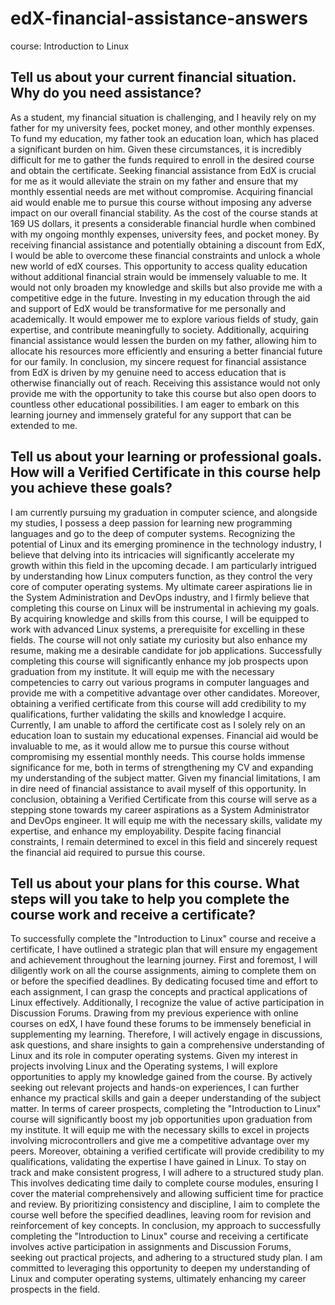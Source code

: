 # edX-financial-assistance-answers
course: Introduction to Linux

## Tell us about your current financial situation. Why do you need assistance? 
As a student, my financial situation is challenging, and I heavily rely on my father for my university fees, pocket money, and other monthly expenses. To fund my education, my father took an education loan, which has placed a significant burden on him. Given these circumstances, it is incredibly difficult for me to gather the funds required to enroll in the desired course and obtain the certificate. Seeking financial assistance from EdX is crucial for me as it would alleviate the strain on my father and ensure that my monthly essential needs are met without compromise. Acquiring financial aid would enable me to pursue this course without imposing any adverse impact on our overall financial stability. As the cost of the course stands at 169 US dollars, it presents a considerable financial hurdle when combined with my ongoing monthly expenses, university fees, and pocket money. By receiving financial assistance and potentially obtaining a discount from EdX, I would be able to overcome these financial constraints and unlock a whole new world of edX courses. This opportunity to access quality education without additional financial strain would be immensely valuable to me. It would not only broaden my knowledge and skills but also provide me with a competitive edge in the future. Investing in my education through the aid and support of EdX would be transformative for me personally and academically. It would empower me to explore various fields of study, gain expertise, and contribute meaningfully to society. Additionally, acquiring financial assistance would lessen the burden on my father, allowing him to allocate his resources more efficiently and ensuring a better financial future for our family. In conclusion, my sincere request for financial assistance from EdX is driven by my genuine need to access education that is otherwise financially out of reach. Receiving this assistance would not only provide me with the opportunity to take this course but also open doors to countless other educational possibilities. I am eager to embark on this learning journey and immensely grateful for any support that can be extended to me.

## Tell us about your learning or professional goals. How will a Verified Certificate in this course help you achieve these goals?
I am currently pursuing my graduation in computer science, and alongside my studies, I possess a deep passion for learning new programming languages and go to the deep of computer systems. Recognizing the potential of Linux and its emerging prominence in the technology industry, I believe that delving into its intricacies will significantly accelerate my growth within this field in the upcoming decade. I am particularly intrigued by understanding how Linux computers function, as they control the very core of computer operating systems. My ultimate career aspirations lie in the System Administration and DevOps industry, and I firmly believe that completing this course on Linux will be instrumental in achieving my goals. By acquiring knowledge and skills from this course, I will be equipped to work with advanced Linux systems, a prerequisite for excelling in these fields. The course will not only satiate my curiosity but also enhance my resume, making me a desirable candidate for job applications. Successfully completing this course will significantly enhance my job prospects upon graduation from my institute. It will equip me with the necessary competencies to carry out various programs in computer languages and provide me with a competitive advantage over other candidates. Moreover, obtaining a verified certificate from this course will add credibility to my qualifications, further validating the skills and knowledge I acquire. Currently, I am unable to afford the certificate cost as I solely rely on an education loan to sustain my educational expenses. Financial aid would be invaluable to me, as it would allow me to pursue this course without compromising my essential monthly needs. This course holds immense significance for me, both in terms of strengthening my CV and expanding my understanding of the subject matter. Given my financial limitations, I am in dire need of financial assistance to avail myself of this opportunity. 
In conclusion, obtaining a Verified Certificate from this course will serve as a stepping stone towards my career aspirations as a System Administrator and DevOps engineer. It will equip me with the necessary skills, validate my expertise, and enhance my employability. Despite facing financial constraints, I remain determined to excel in this field and sincerely request the financial aid required to pursue this course.

## Tell us about your plans for this course. What steps will you take to help you complete the course work and receive a certificate? 
To successfully complete the "Introduction to Linux" course and receive a certificate, I have outlined a strategic plan that will ensure my engagement and achievement throughout the learning journey. First and foremost, I will diligently work on all the course assignments, aiming to complete them on or before the specified deadlines. By dedicating focused time and effort to each assignment, I can grasp the concepts and practical applications of Linux effectively. Additionally, I recognize the value of active participation in Discussion Forums. Drawing from my previous experience with online courses on edX, I have found these forums to be immensely beneficial in supplementing my learning. Therefore, I will actively engage in discussions, ask questions, and share insights to gain a comprehensive understanding of Linux and its role in computer operating systems. Given my interest in projects involving Linux and the Operating systems, I will explore opportunities to apply my knowledge gained from the course. By actively seeking out relevant projects and hands-on experiences, I can further enhance my practical skills and gain a deeper understanding of the subject matter. In terms of career prospects, completing the "Introduction to Linux" course will significantly boost my job opportunities upon graduation from my institute. It will equip me with the necessary skills to excel in projects involving microcontrollers and give me a competitive advantage over my peers. Moreover, obtaining a verified certificate will provide credibility to my qualifications, validating the expertise I have gained in Linux. To stay on track and make consistent progress, I will adhere to a structured study plan. This involves dedicating time daily to complete course modules, ensuring I cover the material comprehensively and allowing sufficient time for practice and review. By prioritizing consistency and discipline, I aim to complete the course well before the specified deadlines, leaving room for revision and reinforcement of key concepts. 
In conclusion, my approach to successfully completing the "Introduction to Linux" course and receiving a certificate involves active participation in assignments and Discussion Forums, seeking out practical projects, and adhering to a structured study plan. I am committed to leveraging this opportunity to deepen my understanding of Linux and computer operating systems, ultimately enhancing my career prospects in the field.
